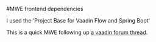#MWE frontend dependencies

I used the 'Project Base for Vaadin Flow and Spring Boot'

This is a quick MWE following up [a vaadin forum thread](https://vaadin.com/forum/thread/17765421).